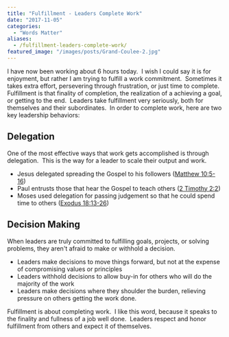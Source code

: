 ```yaml
---
title: "Fulfillment - Leaders Complete Work"
date: "2017-11-05"
categories: 
  - "Words Matter"
aliases:
  - /fulfillment-leaders-complete-work/
featured_image: "/images/posts/Grand-Coulee-2.jpg"
---
```


I have now been working about 6 hours today.  I wish I could say it is for enjoyment, but rather I am trying to fulfill a work commitment.  Sometimes it takes extra effort, persevering through frustration, or just time to complete.  Fulfillment is that finality of completion, the realization of a achieving a goal, or getting to the end.  Leaders take fulfillment very seriously, both for themselves and their subordinates.  In order to complete work, here are two key leadership behaviors:

## Delegation

One of the most effective ways that work gets accomplished is through delegation.  This is the way for a leader to scale their output and work.

- Jesus delegated spreading the Gospel to his followers ([Matthew 10:5-16](https://www.biblegateway.com/passage/?search=Matthew+10&version=ESV))
- Paul entrusts those that hear the Gospel to teach others ([2 Timothy 2:2](https://www.biblegateway.com/passage/?search=2+Timothy+2%3A2&version=ESV))
- Moses used delegation for passing judgement so that he could spend time to others ([Exodus 18:13-26](https://www.biblegateway.com/passage/?search=Exodus+18%3A13-26&version=ESV))

## Decision Making

When leaders are truly committed to fulfilling goals, projects, or solving problems, they aren't afraid to make or withhold a decision.

- Leaders make decisions to move things forward, but not at the expense of compromising values or principles
- Leaders withhold decisions to allow buy-in for others who will do the majority of the work
- Leaders make decisions where they shoulder the burden, relieving pressure on others getting the work done.

Fulfillment is about completing work.  I like this word, because it speaks to the finality and fullness of a job well done.  Leaders respect and honor fulfillment from others and expect it of themselves.
